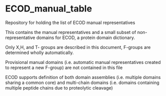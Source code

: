 # ECOD_manual_table
Repository for holding the list of ECOD manual representatives

This contains the manual representatives and a small subset of non-representative domains for ECOD, a protein domain dictionary.

Only X,H, and T- groups are described in this document, F-groups are determined wholly automatically.

Provisional manual domains (i.e. automatic manual representatives created to represent a new F-group) are not contained in this file

ECOD supports definition of both domain assemblies (i.e. multiple domains sharing a common core) and multi-chain domains (i.e. domains containing
multiple peptide chains due to proteolytic cleavage)

